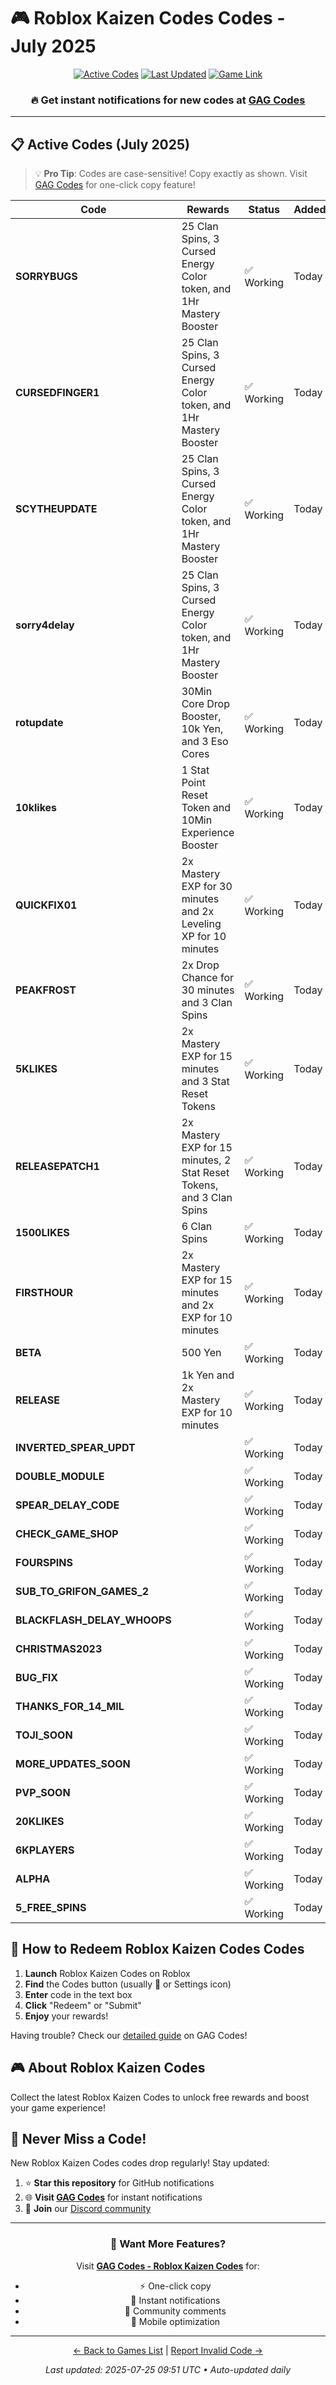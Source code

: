 # 🎮 Roblox Kaizen Codes Codes - July 2025

<div align="center">

[![Active Codes](https://img.shields.io/badge/Active%20Codes-31-brightgreen)](https://gagcodes.com/roblox/roblox-kaizen)
[![Last Updated](https://img.shields.io/badge/Last%20Updated-Today-orange)](https://gagcodes.com/roblox/roblox-kaizen)
[![Game Link](https://img.shields.io/badge/Play-Roblox%20Kaizen%20Codes-red)](https://www.roblox.com/games/)

### 🔥 **Get instant notifications for new codes at [GAG Codes](https://gagcodes.com/roblox/roblox-kaizen)**

</div>

---

## 📋 Active Codes (July 2025)

> 💡 **Pro Tip**: Codes are case-sensitive! Copy exactly as shown. Visit [GAG Codes](https://gagcodes.com/roblox/roblox-kaizen) for one-click copy feature!

| Code | Rewards | Status | Added |
|------|---------|--------|-------|
| **SORRYBUGS** | 25 Clan Spins, 3 Cursed Energy Color token, and 1Hr Mastery Booster | ✅ Working | Today |
| **CURSEDFINGER1** | 25 Clan Spins, 3 Cursed Energy Color token, and 1Hr Mastery Booster | ✅ Working | Today |
| **SCYTHEUPDATE** | 25 Clan Spins, 3 Cursed Energy Color token, and 1Hr Mastery Booster | ✅ Working | Today |
| **sorry4delay** | 25 Clan Spins, 3 Cursed Energy Color token, and 1Hr Mastery Booster | ✅ Working | Today |
| **rotupdate** | 30Min Core Drop Booster, 10k Yen, and 3 Eso Cores | ✅ Working | Today |
| **10klikes** | 1 Stat Point Reset Token and 10Min Experience Booster | ✅ Working | Today |
| **QUICKFIX01** | 2x Mastery EXP for 30 minutes and 2x Leveling XP for 10 minutes | ✅ Working | Today |
| **PEAKFROST** | 2x Drop Chance for 30 minutes and 3 Clan Spins | ✅ Working | Today |
| **5KLIKES** | 2x Mastery EXP for 15 minutes and 3 Stat Reset Tokens | ✅ Working | Today |
| **RELEASEPATCH1** | 2x Mastery EXP for 15 minutes, 2 Stat Reset Tokens, and 3 Clan Spins | ✅ Working | Today |
| **1500LIKES** | 6 Clan Spins | ✅ Working | Today |
| **FIRSTHOUR** | 2x Mastery EXP for 15 minutes and 2x EXP for 10 minutes | ✅ Working | Today |
| **BETA** | 500 Yen | ✅ Working | Today |
| **RELEASE** | 1k Yen and 2x Mastery EXP for 10 minutes | ✅ Working | Today |
| **INVERTED_SPEAR_UPDT** |  | ✅ Working | Today |
| **DOUBLE_MODULE** |  | ✅ Working | Today |
| **SPEAR_DELAY_CODE** |  | ✅ Working | Today |
| **CHECK_GAME_SHOP** |  | ✅ Working | Today |
| **FOURSPINS** |  | ✅ Working | Today |
| **SUB_TO_GRIFON_GAMES_2** |  | ✅ Working | Today |
| **BLACKFLASH_DELAY_WHOOPS** |  | ✅ Working | Today |
| **CHRISTMAS2023** |  | ✅ Working | Today |
| **BUG_FIX** |  | ✅ Working | Today |
| **THANKS_FOR_14_MIL** |  | ✅ Working | Today |
| **TOJI_SOON** |  | ✅ Working | Today |
| **MORE_UPDATES_SOON** |  | ✅ Working | Today |
| **PVP_SOON** |  | ✅ Working | Today |
| **20KLIKES** |  | ✅ Working | Today |
| **6KPLAYERS** |  | ✅ Working | Today |
| **ALPHA** |  | ✅ Working | Today |
| **5_FREE_SPINS** |  | ✅ Working | Today |


## 📖 How to Redeem Roblox Kaizen Codes Codes

1. **Launch** Roblox Kaizen Codes on Roblox
2. **Find** the Codes button (usually 🎁 or Settings icon)
3. **Enter** code in the text box
4. **Click** "Redeem" or "Submit"
5. **Enjoy** your rewards!

Having trouble? Check our [detailed guide](https://gagcodes.com/roblox/roblox-kaizen#how-to-redeem) on GAG Codes!

## 🎮 About Roblox Kaizen Codes

Collect the latest Roblox Kaizen Codes to unlock free rewards and boost your game experience!

## 🔔 Never Miss a Code!

New Roblox Kaizen Codes codes drop regularly! Stay updated:

1. ⭐ **Star this repository** for GitHub notifications
2. 🌐 **Visit [GAG Codes](https://gagcodes.com/roblox/roblox-kaizen)** for instant notifications
3. 💬 **Join** our [Discord community](https://gagcodes.com/discord)

---

<div align="center">

### 🚀 Want More Features?

Visit [**GAG Codes - Roblox Kaizen Codes**](https://gagcodes.com/roblox/roblox-kaizen) for:
- ⚡ One-click copy
- 🔔 Instant notifications  
- 💬 Community comments
- 📱 Mobile optimization

---

[← Back to Games List](README.md) | [Report Invalid Code →](https://github.com/yourusername/roblox-codes-directory/issues)

*Last updated: 2025-07-25 09:51 UTC • Auto-updated daily*

</div>
